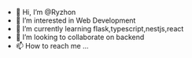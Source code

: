 - 👋 Hi, I’m @Ryzhon
- 👀 I’m interested in Web Development
- 🌱 I’m currently learning flask,typescript,nestjs,react
- 💞️ I’m looking to collaborate on backend
- 📫 How to reach me ...

<!---
Ryzhon/Ryzhon is a ✨ special ✨ repository because its `README.md` (this file) appears on your GitHub profile.
You can click the Preview link to take a look at your changes.
--->
